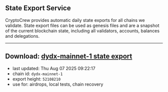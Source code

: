 ## State Export Service
CryptoCrew provides automatic daily state exports for all chains we validate. State export files can be used as genesis files and are a snapshot of the current blockchain state, including all validators, accounts, balances and delegations.

---
**Download: [dydx-mainnet-1 state export](https://dl-tyo.ccvalidators.com/SERVICE/dydx/dydx-mainnet-1_export_52108210.json)**
---

- last updated: Thu Aug 07 2025 09:22:17
- chain id: `dydx-mainnet-1`
- export height: `52108210`
- use for: airdrops, local tests, chain recovery
